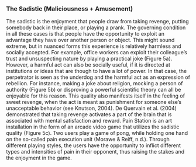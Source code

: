 ### The Sadistic (Maliciousness + Amusement)

The sadistic is the enjoyment that people draw from taking revenge, putting somebody back in their place, or
playing a prank. The governing condition in all these cases is that people have the opportunity to exploit an
advantage they have over another person or object. This might sound extreme, but in nuanced forms this
experience is relatively harmless and socially accepted. For example, office workers can exploit their
colleague’s trust and unsuspecting nature by playing a practical joke (Figure 5a). However, a harmful act can
also be socially useful, if it is directed at institutions or ideas that are though to have a lot of power. In that case,
the perpetrator is seen as the underdog and the harmful act as an expression of rebellion. For instance, making a
joke about religion, mocking a person of authority (Figure 5b) or disproving a powerful scientific theory can all
be enjoyable for this reason. This quality also manifests itself in the feeling of sweet revenge, when the act is
meant as punishment for someone else’s unacceptable behavior (see Knutson, 2004). De Quervain et al. (2004)
demonstrated that taking revenge activates a part of the brain that is associated with mental satisfaction and
reward. Pain Station is an art installation in the form of an arcade video game that utilizes the sadistic quality
(Figure 5c). Two users play a game of pong, while holding one hand on the so-called pain execution unit
(Morawe & Reiff, n.d.). Through different playing styles, the users have the opportunity to inflict different types
and intensities of pain in their opponent, thus raising the stakes and the enjoyment in the game.